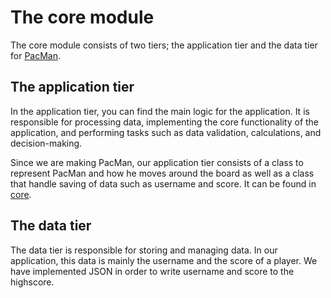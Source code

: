 # The core module 

The core module consists of two tiers; the application tier and the data tier for [PacMan](gr2372/README.md).


## The application tier

In the application tier, you can find the main logic for the application. It is responsible for processing data, implementing the core functionality of the application, and performing tasks such as data validation, calculations, and decision-making.

Since we are making PacMan, our application tier consists of a class to represent PacMan and how he moves around the board as well as a class that handle saving of data such as username and score. It can be found in [core](gr2372/core/src/main/java/core).


## The data tier

The data tier is responsible for storing and managing data. 
In our application, this data is mainly the username and the score of a player.
We have implemented JSON in order to write username and score to the highscore. 
